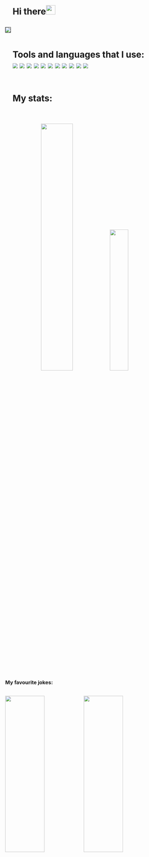 <div id="user-content-toc">
  <ul><summary list-style-type: none;><h1 style="display: inline-block;">Hi there<img src="https://github.com/KarynaMisnik/KarynaMisnik/assets/96831988/b01ef0a8-b659-4ab8-9c9a-d2b87ef43f22" width="30" height="30"/></h1></summary>
  </ul>
</div>

<img src="https://github.com/KarynaMisnik/KarynaMisnik/assets/96831988/bb53de26-8e56-4a42-a236-8662c58808e0" border="1px solid red"/>

<div id="user-content-toc">
  <ul><summary list-style-type: none;><h1 style="display: inline-block;">Tools and languages that I use:
    <br>
  <img src="https://github.com/KarynaMisnik/KarynaMisnik/assets/96831988/cda9b091-a78f-4e0b-9310-4b98f1d8fc2e"/>  
  <img src="https://github.com/KarynaMisnik/KarynaMisnik/assets/96831988/f234ba97-6b35-4ebd-82be-1867c258fc36"/>
  <img src="https://github.com/KarynaMisnik/KarynaMisnik/assets/96831988/700008d0-58c0-40a6-8b49-0aaf26bb2a9e"/>
  <img src="https://github.com/KarynaMisnik/KarynaMisnik/assets/96831988/6b186a3d-2249-4a01-8d4e-771208c0ef5e"/>
  <img src="https://github.com/KarynaMisnik/KarynaMisnik/assets/96831988/ac2221a2-d6e3-4605-a622-9581022f0723"/>
  <img src="https://github.com/KarynaMisnik/KarynaMisnik/assets/96831988/c88b84f6-6403-4a4e-bb19-21448b11d3dd"/>  
  <img src="https://github.com/KarynaMisnik/KarynaMisnik/assets/96831988/99fb0cc5-812e-4ae9-a51a-083ee0375dec"/>  
  <img src="https://github.com/KarynaMisnik/KarynaMisnik/assets/96831988/2add2b1f-c560-499a-936a-0b3122df32dc"/>
  <img src="https://github.com/KarynaMisnik/KarynaMisnik/assets/96831988/e7c8ae64-21a4-4805-82f5-dcf63979e846"/>
  <img src="https://github.com/KarynaMisnik/KarynaMisnik/assets/96831988/33b914c4-3b8c-4830-a171-9d863c767175"/>
  <img src="https://github.com/KarynaMisnik/KarynaMisnik/assets/96831988/75c0c8ae-1032-40cd-a031-278742939990"/>

  </h1></summary>
  </ul>
</div>

<div id="user-content-toc">
  <ul><summary list-style-type: none;><h1 style="display: inline-block;">My stats:
  </h1></summary>
  </ul>
</div>

<br>
<p align="center">
<img src="https://github-readme-stats.vercel.app/api?username=KarynaMisnik&show_icons=true" width="45%"/><img src="https://github-readme-stats.vercel.app/api/top-langs?username=KarynaMisnik&layout=compact" width="34%"/></p>

### My favourite jokes:

<br>
<img src="https://github.com/KarynaMisnik/KarynaMisnik/assets/96831988/162ac4d6-7bd1-4ee4-9045-4e7e0add9427" width="50%" height="500"/><img src="https://github.com/KarynaMisnik/KarynaMisnik/assets/96831988/e1b13c5c-5a90-4f70-8a6c-72cd663327c0" width="50%" height="500"/>
